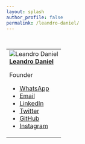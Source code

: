 ```yaml
---
layout: splash
author_profile: false
permalink: /leandro-daniel/
---
```


<br />

<table style="margin-left: auto; margin-right: auto;">
  <tr>
    <td>
      <img src="/assets/images/leandrodaniel-avatar.png" alt="Leandro Daniel" style="margin-left: auto; margin-right: auto;">
      <br />
      <a class="u-url" rel="me" href="mailto: leandro.daniel@deeployer.com" itemprop="url"><strong>Leandro Daniel</strong></a>
      <p>Founder</p>
      <ul class="author__urls social-icons">
        <li><a href="https://wa.me/5511960784444" rel="nofollow noopener noreferrer me"><i class="fab fa-fw fa-whatsapp" aria-hidden="true"></i><span class="label">WhatsApp</span></a></li>   
        <li><a href="mailto:leandro.daniel@deeployer.com" rel="nofollow noopener noreferrer me"><i class="fas fa-fw fa-envelope" aria-hidden="true"></i><span class="label">Email</span></a></li>
        <li><a href="https://www.linkedin.com/in/leandrodaniel" rel="nofollow noopener noreferrer me"><i class="fas fa-fw fa-link" aria-hidden="true"></i><span class="label">LinkedIn</span></a></li>
        <li><a href="https://twitter.com/leandronet" rel="nofollow noopener noreferrer me"><i class="fab fa-fw fa-twitter" aria-hidden="true"></i><span class="label">Twitter</span></a></li>
        <li><a href="https://github.com/ldaniel" rel="nofollow noopener noreferrer me"><i class="fab fa-fw fa-github" aria-hidden="true"></i><span class="label">GitHub</span></a></li>
        <li><a href="https://instagram.com/leandro.o.daniel" rel="nofollow noopener noreferrer me"><i class="fab fa-fw fa-instagram" aria-hidden="true"></i><span class="label">Instagram</span></a></li>
      </ul>  
    </td>
  </tr>
</table>
